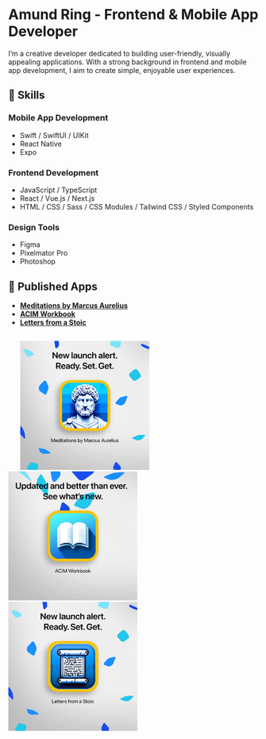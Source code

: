 # Amund Ring - Frontend & Mobile App Developer

I’m a creative developer dedicated to building user-friendly, visually appealing applications. With a strong background in frontend and mobile app development, I aim to create simple, enjoyable user experiences.

## 🚀 Skills

### **Mobile App Development**  
- Swift / SwiftUI / UIKit  
- React Native  
- Expo  

### **Frontend Development**  
- JavaScript / TypeScript  
- React / Vue.js / Next.js  
- HTML / CSS / Sass / CSS Modules / Tailwind CSS / Styled Components  

### **Design Tools**  
- Figma  
- Pixelmator Pro  
- Photoshop  

## 📱 Published Apps

- **[Meditations by Marcus Aurelius](https://apple.co/3Mygopg)**
- **[ACIM Workbook](https://apple.co/4cWbCfY)**
- **[Letters from a Stoic](https://apple.co/3NtfudT)**

##

<p>
  &nbsp;&nbsp;&nbsp;&nbsp;&nbsp;&nbsp;<a href="https://apple.co/3Mygopg"><img src="./meditations.png" alt="Meditations" width="260" /></a>&nbsp;&nbsp;&nbsp;
  <a href="https://apple.co/4cWbCfY"><img src="./acim.png" alt="ACIM Workbook" width="260" /></a>&nbsp;&nbsp;&nbsp;
  <a href="https://apple.co/3NtfudT"><img src="./letters.png" alt="Letters from a Stoic" width="260" /></a>
</p>
